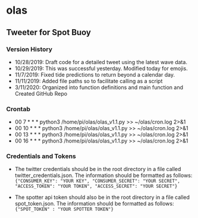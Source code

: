 # olas
## Tweeter for Spot Buoy

### Version History
- 10/28/2019: Draft code for a detailed tweet using the latest wave data. 
- 10/29/2019: This was successful yesterday. Modified today for emojis. 
- 11/7/2019: Fixed tide predictions to return beyond a calendar day.
- 11/11/2019: Added file paths so to facilitate calling as a script
- 3/11/2020: Organized into function definitions and main function and Created GitHub Repo 

### Crontab 
- 00 7 * * * python3 /home/pi/olas/olas_v1.1.py >> ~/olas/cron.log 2>&1
- 00 10 * * * python3 /home/pi/olas/olas_v1.1.py >> ~/olas/cron.log 2>&1
- 00 13 * * * python3 /home/pi/olas/olas_v1.1.py >> ~/olas/cron.log 2>&1
- 00 16 * * * python3 /home/pi/olas/olas_v1.1.py >> ~/olas/cron.log 2>&1

### Credentials and Tokens
- The twitter credentials should be in the root directory in a file called twitter_credentials.json. The information should be formatted as follows:
`{"CONSUMER_KEY": "YOUR KEY", "CONSUMER_SECRET": "YOUR SECRET", "ACCESS_TOKEN": "YOUR TOKEN", "ACCESS_SECRET": "YOUR SECRET"}`

- The spotter api token should also be in the root directory in a file called spot_token.json. The information should be formatted as follows: 
`{"SPOT_TOKEN" : "YOUR SPOTTER TOKEN"}`
